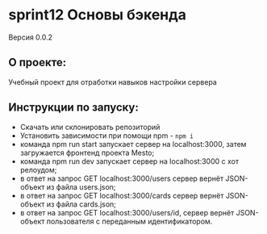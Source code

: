 # sprint12 Основы бэкенда

Версия 0.0.2

## О проекте:
Учебный проект для отработки навыков настройки сервера

## Инструкции по запуску:
- Скачать или склонировать репозиторий
- Установить зависимости при помощи npm - `npm i`
- команда npm run start запускает сервер на localhost:3000, затем загружается фронтенд проекта Mesto;
- команда npm run dev запускает сервер на localhost:3000 с хот релоудом;
- в ответ на запрос GET localhost:3000/users сервер вернёт JSON-объект из файла users.json;
- в ответ на запрос GET localhost:3000/cards сервер вернёт JSON-объект из файла cards.json;
- в ответ на запрос GET localhost:3000/users/id, сервер вернёт JSON-объект пользователя с переданным идентификатором.
